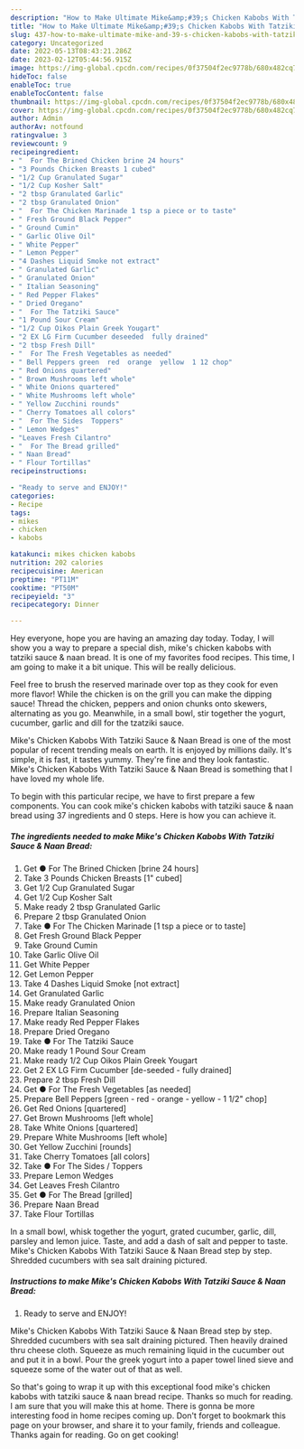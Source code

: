 ```yaml
---
description: "How to Make Ultimate Mike&amp;#39;s Chicken Kabobs With Tatziki Sauce &amp;amp; Naan Bread"
title: "How to Make Ultimate Mike&amp;#39;s Chicken Kabobs With Tatziki Sauce &amp;amp; Naan Bread"
slug: 437-how-to-make-ultimate-mike-and-39-s-chicken-kabobs-with-tatziki-sauce-and-amp-naan-bread
category: Uncategorized
date: 2022-05-13T08:43:21.286Z
date: 2023-02-12T05:44:56.915Z
image: https://img-global.cpcdn.com/recipes/0f37504f2ec9778b/680x482cq70/mikes-chicken-kabobs-with-tatziki-sauce-naan-bread-recipe-main-photo.jpg
hideToc: false
enableToc: true
enableTocContent: false
thumbnail: https://img-global.cpcdn.com/recipes/0f37504f2ec9778b/680x482cq70/mikes-chicken-kabobs-with-tatziki-sauce-naan-bread-recipe-main-photo.jpg
cover: https://img-global.cpcdn.com/recipes/0f37504f2ec9778b/680x482cq70/mikes-chicken-kabobs-with-tatziki-sauce-naan-bread-recipe-main-photo.jpg
author: Admin
authorAv: notfound
ratingvalue: 3
reviewcount: 9
recipeingredient:
- "  For The Brined Chicken brine 24 hours"
- "3 Pounds Chicken Breasts 1 cubed"
- "1/2 Cup Granulated Sugar"
- "1/2 Cup Kosher Salt"
- "2 tbsp Granulated Garlic"
- "2 tbsp Granulated Onion"
- "  For The Chicken Marinade 1 tsp a piece or to taste"
- " Fresh Ground Black Pepper"
- " Ground Cumin"
- " Garlic Olive Oil"
- " White Pepper"
- " Lemon Pepper"
- "4 Dashes Liquid Smoke not extract"
- " Granulated Garlic"
- " Granulated Onion"
- " Italian Seasoning"
- " Red Pepper Flakes"
- " Dried Oregano"
- "  For The Tatziki Sauce"
- "1 Pound Sour Cream"
- "1/2 Cup Oikos Plain Greek Yougart"
- "2 EX LG Firm Cucumber deseeded  fully drained"
- "2 tbsp Fresh Dill"
- "  For The Fresh Vegetables as needed"
- " Bell Peppers green  red  orange  yellow  1 12 chop"
- " Red Onions quartered"
- " Brown Mushrooms left whole"
- " White Onions quartered"
- " White Mushrooms left whole"
- " Yellow Zucchini rounds"
- " Cherry Tomatoes all colors"
- "  For The Sides  Toppers"
- " Lemon Wedges"
- "Leaves Fresh Cilantro"
- "  For The Bread grilled"
- " Naan Bread"
- " Flour Tortillas"
recipeinstructions:

- "Ready to serve and ENJOY!"
categories:
- Recipe
tags:
- mikes
- chicken
- kabobs

katakunci: mikes chicken kabobs 
nutrition: 202 calories
recipecuisine: American
preptime: "PT11M"
cooktime: "PT50M"
recipeyield: "3"
recipecategory: Dinner

---
```



Hey everyone, hope you are having an amazing day today. Today, I will show you a way to prepare a special dish, mike&#39;s chicken kabobs with tatziki sauce &amp; naan bread. It is one of my favorites food recipes. This time, I am going to make it a bit unique. This will be really delicious.

Feel free to brush the reserved marinade over top as they cook for even more flavor! While the chicken is on the grill you can make the dipping sauce! Thread the chicken, peppers and onion chunks onto skewers, alternating as you go. Meanwhile, in a small bowl, stir together the yogurt, cucumber, garlic and dill for the tzatziki sauce.

Mike&#39;s Chicken Kabobs With Tatziki Sauce &amp; Naan Bread is one of the most popular of recent trending meals on earth. It is enjoyed by millions daily. It's simple, it is fast, it tastes yummy. They're fine and they look fantastic. Mike&#39;s Chicken Kabobs With Tatziki Sauce &amp; Naan Bread is something that I have loved my whole life.


To begin with this particular recipe, we have to first prepare a few components. You can cook mike&#39;s chicken kabobs with tatziki sauce &amp; naan bread using 37 ingredients and 0 steps. Here is how you can achieve it.

<!--inarticleads1-->

##### The ingredients needed to make Mike&#39;s Chicken Kabobs With Tatziki Sauce &amp; Naan Bread:

1. Get  ● For The Brined Chicken [brine 24 hours]
1. Take 3 Pounds Chicken Breasts [1&#34; cubed]
1. Get 1/2 Cup Granulated Sugar
1. Get 1/2 Cup Kosher Salt
1. Make ready 2 tbsp Granulated Garlic
1. Prepare 2 tbsp Granulated Onion
1. Take  ● For The Chicken Marinade [1 tsp a piece or to taste]
1. Get  Fresh Ground Black Pepper
1. Take  Ground Cumin
1. Take  Garlic Olive Oil
1. Get  White Pepper
1. Get  Lemon Pepper
1. Take 4 Dashes Liquid Smoke [not extract]
1. Get  Granulated Garlic
1. Make ready  Granulated Onion
1. Prepare  Italian Seasoning
1. Make ready  Red Pepper Flakes
1. Prepare  Dried Oregano
1. Take  ● For The Tatziki Sauce
1. Make ready 1 Pound Sour Cream
1. Make ready 1/2 Cup Oikos Plain Greek Yougart
1. Get 2 EX LG Firm Cucumber [de-seeded - fully drained]
1. Prepare 2 tbsp Fresh Dill
1. Get  ● For The Fresh Vegetables [as needed]
1. Prepare  Bell Peppers [green - red - orange - yellow - 1 1/2&#34; chop]
1. Get  Red Onions [quartered]
1. Get  Brown Mushrooms [left whole]
1. Take  White Onions [quartered]
1. Prepare  White Mushrooms [left whole]
1. Get  Yellow Zucchini [rounds]
1. Take  Cherry Tomatoes [all colors]
1. Take  ● For The Sides / Toppers
1. Prepare  Lemon Wedges
1. Get Leaves Fresh Cilantro
1. Get  ● For The Bread [grilled]
1. Prepare  Naan Bread
1. Take  Flour Tortillas


In a small bowl, whisk together the yogurt, grated cucumber, garlic, dill, parsley and lemon juice. Taste, and add a dash of salt and pepper to taste. Mike&#39;s Chicken Kabobs With Tatziki Sauce &amp; Naan Bread step by step. Shredded cucumbers with sea salt draining pictured. 

<!--inarticleads2-->

##### Instructions to make Mike&#39;s Chicken Kabobs With Tatziki Sauce &amp; Naan Bread:


1. Ready to serve and ENJOY!

Mike&#39;s Chicken Kabobs With Tatziki Sauce &amp; Naan Bread step by step. Shredded cucumbers with sea salt draining pictured. Then heavily drained thru cheese cloth. Squeeze as much remaining liquid in the cucumber out and put it in a bowl. Pour the greek yogurt into a paper towel lined sieve and squeeze some of the water out of that as well. 

So that's going to wrap it up with this exceptional food mike&#39;s chicken kabobs with tatziki sauce &amp; naan bread recipe. Thanks so much for reading. I am sure that you will make this at home. There is gonna be more interesting food in home recipes coming up. Don't forget to bookmark this page on your browser, and share it to your family, friends and colleague. Thanks again for reading. Go on get cooking!
